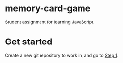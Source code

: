 # memory-card-game
Student assignment for learning JavaScript.

# Get started
Create a new git repository to work in, and go to [Step 1](/step-1).